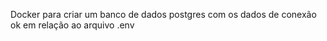 Docker para criar um banco de dados postgres 
com os dados de conexão ok em relação ao 
arquivo .env